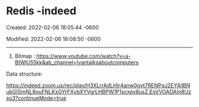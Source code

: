 # Redis -indeed 

Created: 2022-02-06 18:05:44 -0600

Modified: 2022-02-06 18:08:50 -0600

---

1.  Bitmap : <https://www.youtube.com/watch?v=a-BtWlU55kk&ab_channel=Ivantalksaboutcomputers>







Data structure:



<https://indeed.zoom.us/rec/play/H3XLrrAdLHlr4anw0gvt7RENPqJ2EY4ilBNubGISmNL8ouFNLKxGYrFXybXYVgrLHBPW1P1scxpy8usZ.EsVVOADAIn8Uzso3?continueMode=true>
